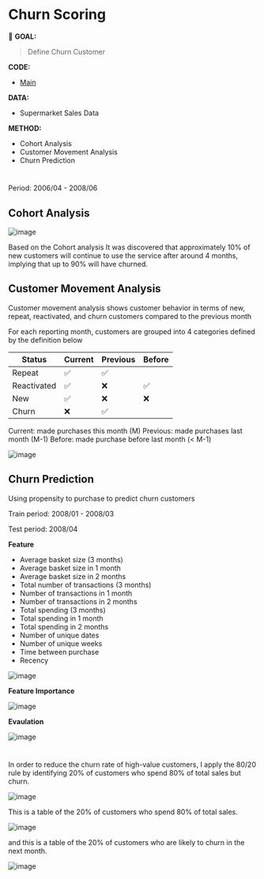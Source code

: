 # Churn Scoring
:round_pushpin: **GOAL:**
> Define Churn Customer

**CODE:** 
- [Main](./main.ipynb)

**DATA:**  
- Supermarket Sales Data

**METHOD:**
- Cohort Analysis
- Customer Movement Analysis
- Churn Prediction

#

Period: 2006/04 - 2008/06

## Cohort Analysis

![image](https://github.com/terjirapat/MADT8101-Customer-Analytics/assets/77285026/91e74e55-4328-486b-b3d2-5887dd457fab)

Based on the Cohort analysis It was discovered that approximately 10% of new customers will continue to use the service after around 4 months, implying that up to 90% will have churned.

## Customer Movement Analysis

Customer movement analysis shows customer behavior in terms of new, repeat, reactivated, and churn customers compared to the previous month

For each reporting month, customers are grouped into 4 categories defined by the definition below

| Status | Current | Previous | Before |
| --- | --- | --- | --- |
| Repeat | ✅ | ✅ | |
| Reactivated | ✅ | ❌ | ✅ |
| New | ✅ | ❌ | ❌ |
| Churn | ❌ | ✅ | |

Current: made purchases this month (M)
Previous: made purchases last month (M-1)
Before: made purchase before last month (< M-1)

![image](https://github.com/terjirapat/MADT8101-Customer-Analytics/assets/77285026/bcad3657-eb0a-4caa-b789-d080c63bfd1c)

## Churn Prediction

Using propensity to purchase to predict churn customers

Train period: 2008/01 - 2008/03

Test period: 2008/04

**Feature**

- Average basket size (3 months)
- Average basket size in 1 month
- Average basket size in 2 months
- Total number of transactions (3 months)
- Number of transactions in 1 month
- Number of transactions in 2 months
- Total spending (3 months)
- Total spending in 1 month
- Total spending in 2 months
- Number of unique dates
- Number of unique weeks
- Time between purchase
- Recency

![image](https://github.com/terjirapat/MADT8101-Customer-Analytics/assets/77285026/8a6ef590-d23d-4555-b38d-38807e5f509f)

**Feature Importance**

![image](https://github.com/terjirapat/MADT8101-Customer-Analytics/assets/77285026/e8e27d51-b565-4d96-a35b-7ae7e6119885)

**Evaulation**

![image](https://github.com/terjirapat/MADT8101-Customer-Analytics/assets/77285026/52d50c96-731c-4368-8a2d-84e022e83c66)

#

In order to reduce the churn rate of high-value customers, I apply the 80/20 rule by identifying 20% of customers who spend 80% of total sales but churn.

![image](https://github.com/terjirapat/MADT8101-Customer-Analytics/assets/77285026/f5103032-52c2-4ba7-b442-e077f05b31c8)

This is a table of the 20% of customers who spend 80% of total sales.

![image](https://github.com/terjirapat/MADT8101-Customer-Analytics/assets/77285026/94b59af5-d422-43f5-8ee4-99d1fe1109fa)


and this is a table of the 20% of customers who are likely to churn in the next month.

![image](https://github.com/terjirapat/MADT8101-Customer-Analytics/assets/77285026/7e1430c3-e694-4d88-984d-89d59f237f57)



